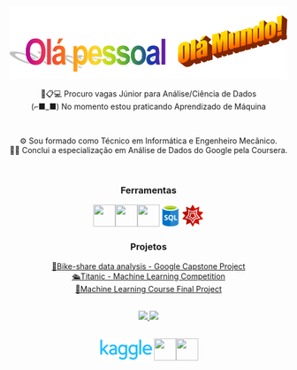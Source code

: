 <p align="center">
<img src="https://github.com/brauliolv/brauliolv/blob/main/wordart-removebg-preview.png?raw=true" width="700" height="130"/>
</p>
<p align="center">
🎲📋💻 Procuro vagas Júnior para Análise/Ciência de Dados<br>
(⌐■_■) No momento estou praticando Aprendizado de Máquina
</p>
<br>
<p align="center">
⚙ Sou formado como Técnico em Informática e Engenheiro Mecânico.<br>
👨‍💻 Conclui a especialização em Análise de Dados do Google pela Coursera.
</p>
<br>
<h3 align="center">Ferramentas
</h3>
<p align="center">
<img src="https://cdn.jsdelivr.net/gh/devicons/devicon/icons/python/python-original.svg" width="40" height="40"/><img src="https://cdn.jsdelivr.net/gh/devicons/devicon/icons/pandas/pandas-original.svg" width="40" height="40"/><img src="https://cdn.jsdelivr.net/gh/devicons/devicon/icons/r/r-original.svg" width="40" height="40"/><img src="https://github.com/brauliolv/brauliolv/blob/main/png-clipart-microsoft-sql-server-microsoft-azure-sql-database-microsoft-text-logo-thumbnail-removebg-preview.png?raw=true" width="40" height="40"/><img src="https://github.com/brauliolv/brauliolv/blob/main/wolfram-mathematica-3629160-3030300.png?raw=true" width="40" height="40"/>
</p>
<h3 align="center">Projetos
</h3>
<p align="center">
    <a href="https://www.kaggle.com/brauliolv/bike-share-data-analysis-google-capstone-project">🚴‍Bike-share data analysis - Google Capstone Project</a><br>
    <a href="https://www.kaggle.com/brauliolv/pt-br-titanic-machine-learning-competition">🛳Titanic - Machine Learning Competition</a><br>
    <a href="https://www.kaggle.com/brauliolv/machine-learning-course-final-project">🧠Machine Learning Course Final Project</a>
</p>
<br>
<div align="center">
<a href="https://github.com/brauliolv">
<img height="100em" src="https://github-readme-stats.vercel.app/api/top-langs/?username=brauliolv&layout=compact&langs_count=7&theme=dracula"/>
<img height="100em" src="https://github-readme-stats.vercel.app/api?username=brauliolv&show_icons=true&theme=dracula&include_all_commits=true&count_private=true"/>
</div>
<br>
<p align="center">
  <a href="https://www.kaggle.com/brauliolv" rel="some text"><img src="https://raw.githubusercontent.com/brauliolv/brauliolv/main/download-removebg-preview%20(1).png" alt="" width="100" height="40"/></a><a href="https://www.linkedin.com/in/brauliolv/" rel="some text"><img src="https://cdn.jsdelivr.net/gh/devicons/devicon/icons/linkedin/linkedin-original.svg" alt="" width="40" height="40"/></a><a href="https://www.instagram.com/brlvieira/" rel="some text"><img src="https://upload.wikimedia.org/wikipedia/commons/thumb/a/a5/Instagram_icon.png/1024px-Instagram_icon.png" alt="" width="40" height="40"/></a>
  </p>

